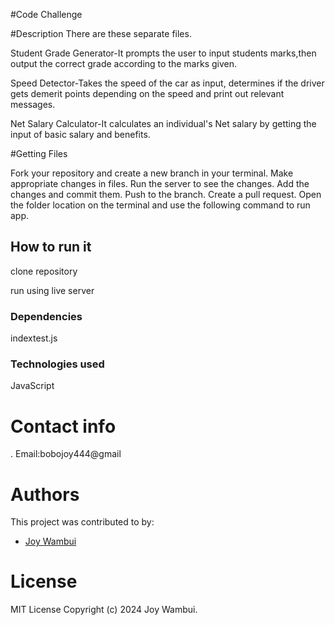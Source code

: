 #Code Challenge

 #Description
There are these separate files.

Student Grade Generator-It prompts the user to input students marks,then output the correct grade according to the marks given.

Speed Detector-Takes the speed of the car as input, determines if the driver gets demerit points depending on the speed and print out relevant messages.

Net Salary Calculator-It calculates an individual's Net salary by getting the input of basic salary and benefits.


 #Getting Files

 Fork your repository and create a new branch in your terminal.
 Make appropriate changes in files.
 Run the server to see the changes.
 Add the changes and commit them.
 Push to the branch.
 Create a pull request.
        Open the folder location on the terminal and use the following command to run app.
  





## How to run it
clone repository

run using live server

### Dependencies
indextest.js

### Technologies used
JavaScript

# Contact info
. Email:bobojoy444@gmail
# Authors
This project was contributed to by:
- [Joy Wambui](https://github.com/bobojoy/)

# License
MIT License Copyright (c) 2024 Joy Wambui.
